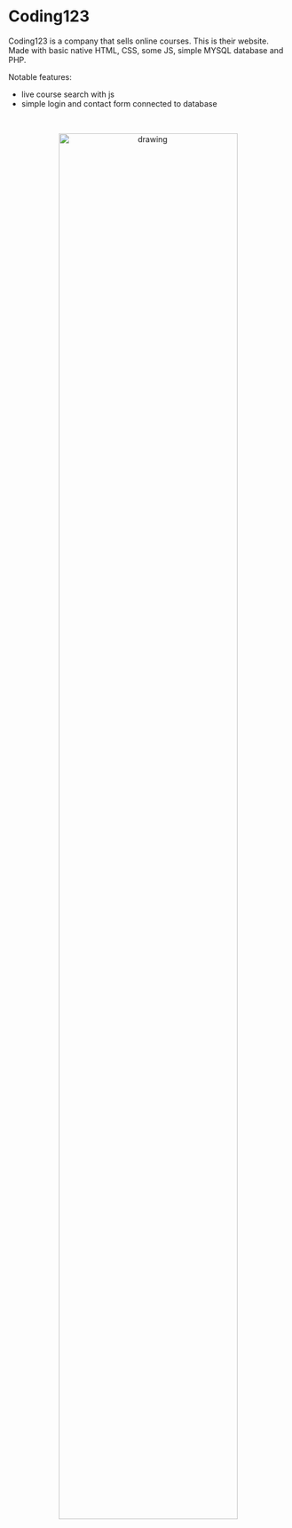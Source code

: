 # Coding123
Coding123 is a company that sells online courses. This is their website. Made with basic native HTML, CSS, some JS, simple MYSQL database and PHP.

Notable features:
* live course search with js
* simple login and contact form connected to database


</br>
<p align="center">
    <img src="./image/readme-img/course-search.png" alt="drawing" width="80%" />
</p>



